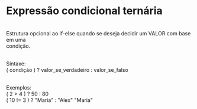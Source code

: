# Expressão condicional ternária

<br/>Estrutura opcional ao if-else quando se deseja decidir um VALOR com base em uma 
<br/>condição.

<br/>Sintaxe:
<br/>( condição ) ? valor_se_verdadeiro : valor_se_falso


<br/>Exemplos:
<br/>( 2 > 4 ) ? 50 : 80
<br/>( 10 != 3 ) ? "Maria" : "Alex" "Maria"

